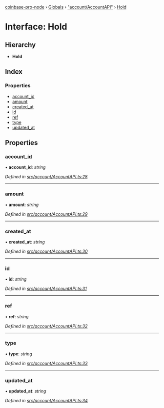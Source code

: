 [coinbase-pro-node](../README.md) › [Globals](../globals.md) › ["account/AccountAPI"](../modules/_account_accountapi_.md) › [Hold](_account_accountapi_.hold.md)

# Interface: Hold

## Hierarchy

- **Hold**

## Index

### Properties

- [account_id](_account_accountapi_.hold.md#account_id)
- [amount](_account_accountapi_.hold.md#amount)
- [created_at](_account_accountapi_.hold.md#created_at)
- [id](_account_accountapi_.hold.md#id)
- [ref](_account_accountapi_.hold.md#ref)
- [type](_account_accountapi_.hold.md#type)
- [updated_at](_account_accountapi_.hold.md#updated_at)

## Properties

### account_id

• **account_id**: _string_

_Defined in [src/account/AccountAPI.ts:28](https://github.com/bennyn/coinbase-pro-node/blob/a33aec9/src/account/AccountAPI.ts#L28)_

---

### amount

• **amount**: _string_

_Defined in [src/account/AccountAPI.ts:29](https://github.com/bennyn/coinbase-pro-node/blob/a33aec9/src/account/AccountAPI.ts#L29)_

---

### created_at

• **created_at**: _string_

_Defined in [src/account/AccountAPI.ts:30](https://github.com/bennyn/coinbase-pro-node/blob/a33aec9/src/account/AccountAPI.ts#L30)_

---

### id

• **id**: _string_

_Defined in [src/account/AccountAPI.ts:31](https://github.com/bennyn/coinbase-pro-node/blob/a33aec9/src/account/AccountAPI.ts#L31)_

---

### ref

• **ref**: _string_

_Defined in [src/account/AccountAPI.ts:32](https://github.com/bennyn/coinbase-pro-node/blob/a33aec9/src/account/AccountAPI.ts#L32)_

---

### type

• **type**: _string_

_Defined in [src/account/AccountAPI.ts:33](https://github.com/bennyn/coinbase-pro-node/blob/a33aec9/src/account/AccountAPI.ts#L33)_

---

### updated_at

• **updated_at**: _string_

_Defined in [src/account/AccountAPI.ts:34](https://github.com/bennyn/coinbase-pro-node/blob/a33aec9/src/account/AccountAPI.ts#L34)_
